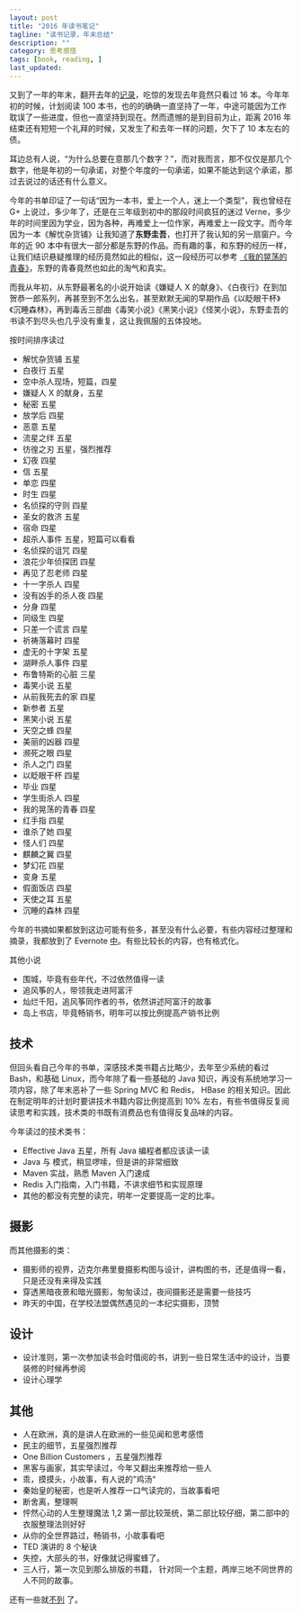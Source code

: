 ```yaml
---
layout: post
title: "2016 年读书笔记"
tagline: "读书记录，年末总结"
description: ""
category: 思考感悟
tags: [book, reading, ]
last_updated:
---
```


又到了一年的年末，翻开去年的[记录](/post/2015/12/reading-in-year-2015.html)，吃惊的发现去年竟然只看过 16 本。今年年初的时候，计划阅读 100 本书，也的的确确一直坚持了一年，中途可能因为工作耽误了一些进度，但也一直坚持到现在。然而遗憾的是到目前为止，距离 2016 年结束还有短短一个礼拜的时候，又发生了和去年一样的问题，欠下了 10 本左右的债。

耳边总有人说，“为什么总要在意那几个数字？”，而对我而言，那不仅仅是那几个数字，他是年初的一句承诺，对整个年度的一句承诺，如果不能达到这个承诺，那过去说过的话还有什么意义。



今年的书单印证了一句话“因为一本书，爱上一个人，迷上一个类型”，我也曾经在 G+ 上说过，多少年了，还是在三年级到初中的那段时间疯狂的迷过 Verne，多少年的时间里因为学业，因为各种，再难爱上一位作家，再难爱上一段文字。而今年因为一本《解忧杂货铺》让我知道了**东野圭吾**，也打开了我认知的另一扇窗户。今年的近 90 本中有很大一部分都是东野的作品。而有趣的事，和东野的经历一样，让我们结识悬疑推理的经历竟然如此的相似，这一段经历可以参考 [《我的晃荡的青春》](https://book.douban.com/subject/26576518/)，东野的青春竟然也如此的淘气和真实。

而我从年初，从东野最著名的小说开始读《嫌疑人 X 的献身》、《白夜行》在到加贺恭一郎系列，再甚至到不怎么出名，甚至默默无闻的早期作品《以眨眼干杯》《沉睡森林》，再到毒舌三部曲《毒笑小说》《黑笑小说》《怪笑小说》，东野圭吾的书读不到尽头也几乎没有重复，这让我佩服的五体投地。

按时间排序读过

- 解忧杂货铺 五星
- 白夜行 五星
- 空中杀人现场，短篇，四星
- 嫌疑人 X 的献身，五星
- 秘密 五星
- 放学后 四星
- 恶意 五星
- 流星之绊 五星
- 彷徨之刃 五星，强烈推荐
- 幻夜 四星
- 信 五星
- 单恋 四星
- 时生 四星
- 名侦探的守则 四星
- 圣女的救济 五星
- 宿命 四星
- 超杀人事件 五星，短篇可以看看
- 名侦探的诅咒 四星
- 浪花少年侦探团 四星
- 再见了忍老师 四星
- 十一字杀人 四星
- 没有凶手的杀人夜 四星
- 分身 四星
- 同级生 四星
- 只差一个谎言 四星
- 祈祷落幕时 四星
- 虚无的十字架 五星
- 湖畔杀人事件 四星
- 布鲁特斯的心脏 三星
- 毒笑小说 五星
- 从前我死去的家 四星
- 新参者 五星
- 黑笑小说 五星
- 天空之蜂 四星
- 美丽的凶器 四星
- 濒死之眼 四星
- 杀人之门 四星
- 以眨眼干杯 四星
- 毕业 四星
- 学生街杀人 四星
- 我的晃荡的青春 四星
- 红手指 四星
- 谁杀了她 四星
- 怪人们 四星
- 麒麟之翼 四星
- 梦幻花 四星
- 变身 五星
- 假面饭店 四星
- 天使之耳 五星
- 沉睡的森林 四星

今年的书摘如果都放到这边可能有些多，甚至没有什么必要，有些内容经过整理和摘录，我都放到了 Evernote [中](https://www.evernote.com/pub/einverne/ev_book)。有些比较长的内容，也有格式化。

其他小说

- 围城，毕竟有些年代，不过依然值得一读
- 追风筝的人，带领我走进阿富汗
- 灿烂千阳，追风筝同作者的书，依然讲述阿富汗的故事
- 岛上书店，毕竟畅销书，明年可以按比例提高产销书比例

## 技术
但回头看自己今年的书单，深感技术类书籍占比略少，去年至少系统的看过 Bash，和基础 Linux，而今年除了看一些基础的 Java 知识，再没有系统地学习一项内容，除了年末恶补了一些 Spring MVC 和 Redis， HBase 的相关知识。因此在制定明年的计划时要讲技术书籍内容比例提高到 10% 左右，有些书值得反复阅读思考和实践，技术类的书既有消费品也有值得反复品味的内容。

今年读过的技术类书：

- Effective Java 五星，所有 Java 编程者都应该读一读
- Java 与 模式，稍显啰嗦，但是讲的非常细致
- Maven 实战，熟悉  Maven 入门速成
- Redis 入门指南，入门书籍，不讲求细节和实现原理
- 其他的都没有完整的读完，明年一定要提高一定的比率。

## 摄影
而其他摄影的类：

- 摄影师的视界，迈克尔弗里曼摄影构图与设计，讲构图的书，还是值得一看，只是还没有来得及实践
- 穿透黑暗夜景和暗光摄影，匆匆读过，夜间摄影还是需要一些技巧
- 昨天的中国，在学校法盟偶然遇见的一本纪实摄影，顶赞

## 设计

- 设计准则，第一次参加读书会时借阅的书，讲到一些日常生活中的设计，当要装修的时候再参阅
- 设计心理学

## 其他

- 人在欧洲，真的是讲人在欧洲的一些见闻和思考感悟
- 民主的细节，五星强烈推荐
- One Billion Customers ，五星强烈推荐
- 黑客与画家，其实早读过，今年又翻出来推荐给一些人
- 乖，摸摸头，小故事，有人说的”鸡汤“
- 秦始皇的秘密，也是听人推荐一口气读完的，当故事看吧
- 断舍离，整理啊
- 怦然心动的人生整理魔法 1,2 第一部比较笼统，第二部比较仔细，第二部中的衣服整理法则好好
- 从你的全世界路过，畅销书，小故事看吧
- TED 演讲的 8 个秘诀
- 失控，大部头的书，好像就记得蜜蜂了。
- 三人行，第一次见到那么排版的书籍， 针对同一个主题，两岸三地不同世界的人不同的故事。

还有一些就[不列](https://goo.gl/photos/MHEtTT7Xy2shxA3P8) 了。


